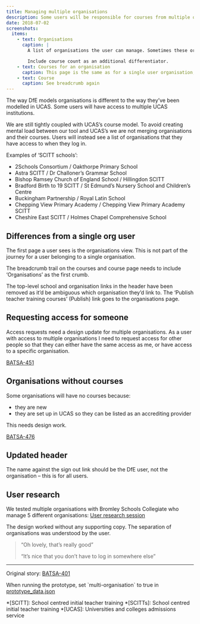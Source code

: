 ```yaml
---
title: Managing multiple organisations
description: Some users will be responsible for courses from multiple organisations. eg SCITT-schools
date: 2018-07-02
screenshots:
  items:
    - text: Organisations
      caption: |
        A list of organisations the user can manage. Sometimes these organisations will have very similar names, eg Chepping View Primary Academy and Chepping View Primary Academy SCITT.

        Include course count as an additional differentiator.
    - text: Courses for an organisation
      caption: This page is the same as for a single user organisation, with the exception of the breadcrumb.
    - text: Course
      caption: See breadcrumb again
---
```


The way DfE models organisations is different to the way they’ve been modelled in UCAS. Some users will have access to multiple UCAS institutions.

We are still tightly coupled with UCAS’s course model. To avoid creating mental load between our tool and UCAS’s we are not merging organisations and their courses. Users will instead see a list of organisations that they have access to when they log in.

Examples of ‘SCITT schools’:

- 2Schools Consortium / Oakthorpe Primary School
- Astra SCITT / Dr Challoner’s Grammar School
- Bishop Ramsey Church of England School / Hillingdon SCITT
- Bradford Birth to 19 SCITT / St Edmund’s Nursery School and Children’s Centre
- Buckingham Partnership / Royal Latin School
- Chepping View Primary Academy / Chepping View Primary Academy SCITT
- Cheshire East SCITT / Holmes Chapel Comprehensive School

## Differences from a single org user

The first page a user sees is the organisations view. This is not part of the journey for a user belonging to a single organisation.

The breadcrumb trail on the courses and course page needs to include ‘Organisations’ as the first crumb.

The top-level school and organisation links in the header have been removed as it’d be ambiguous which organisation they’d link to. The ‘Publish teacher training courses’ (Publish) link goes to the organisations page.

## Requesting access for someone

Access requests need a design update for multiple organisations. As a user with access to multiple organisations I need to request access for other people so that they can either have the same access as me, or have access to a specific organisation.

[BATSA-451](https://dfedigital.atlassian.net/browse/BATSA-451)

## Organisations without courses

Some organisations will have no courses because:

- they are new
- they are set up in UCAS so they can be listed as an accrediting provider

This needs design work.

[BATSA-476](https://dfedigital.atlassian.net/browse/BATSA-476)

## Updated header

The name against the sign out link should be the DfE user, not the organisation – this is for all users.

## User research

We tested multiple organisations with Bromley Schools Collegiate who manage 5 different organisations: [User research session](https://lookback.io/watch/sRRB74G75vSczMrY7)

The design worked without any supporting copy. The separation of organisations was understood by the user.

> “Oh lovely, that’s really good”
>
> “It’s nice that you don’t have to log in somewhere else”

* * *

Original story: [BATSA-401](https://dfedigital.atlassian.net/browse/BATSA-401)

When running the prototype, set \`multi-organisation\` to true in [prototype\_data.json](https://github.com/DFE-Digital/publish-teacher-training-prototype/blob/main/app/data/prototype-data.json#L4)

*[SCITT]: School centred initial teacher training
*[SCITTs]: School centred initial teacher training
*[UCAS]: Universities and colleges admissions service
